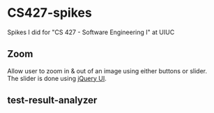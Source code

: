 # CS427-spikes
Spikes I did for "CS 427 - Software Engineering I" at UIUC

<h2>Zoom</h2>
Allow user to zoom in & out of an image using either buttons or slider.  <br />
The slider is done using <a href="https://jqueryui.com/slider/#steps">jQuery UI</a>.

<h2>test-result-analyzer</h2>
